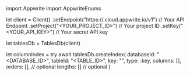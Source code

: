 import Appwrite
import AppwriteEnums

let client = Client()
    .setEndpoint("https://<REGION>.cloud.appwrite.io/v1") // Your API Endpoint
    .setProject("<YOUR_PROJECT_ID>") // Your project ID
    .setKey("<YOUR_API_KEY>") // Your secret API key

let tablesDb = TablesDb(client)

let columnIndex = try await tablesDb.createIndex(
    databaseId: "<DATABASE_ID>",
    tableId: "<TABLE_ID>",
    key: "",
    type: .key,
    columns: [],
    orders: [], // optional
    lengths: [] // optional
)

